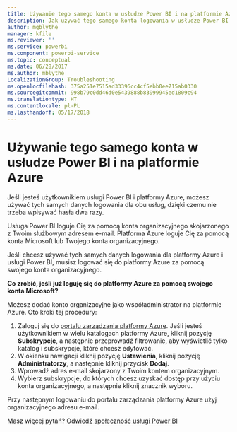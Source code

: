 ```yaml
---
title: Używanie tego samego konta w usłudze Power BI i na platformie Azure
description: Jak używać tego samego konta logowania w usłudze Power BI i na platformie Azure
author: mgblythe
manager: kfile
ms.reviewer: ''
ms.service: powerbi
ms.component: powerbi-service
ms.topic: conceptual
ms.date: 06/28/2017
ms.author: mblythe
LocalizationGroup: Troubleshooting
ms.openlocfilehash: 375a251e7515ad33396cc4cf5ebb0ee715ab0330
ms.sourcegitcommit: 998b79c0dd46d0e5439888b83999945ed1809c94
ms.translationtype: HT
ms.contentlocale: pl-PL
ms.lasthandoff: 05/17/2018
---
```

# <a name="using-the-same-account-for-power-bi-and-azure"></a>Używanie tego samego konta w usłudze Power BI i na platformie Azure
Jeśli jesteś użytkownikiem usługi Power BI i platformy Azure, możesz używać tych samych danych logowania dla obu usług, dzięki czemu nie trzeba wpisywać hasła dwa razy.

Usługa Power BI loguje Cię za pomocą konta organizacyjnego skojarzonego z Twoim służbowym adresem e-mail.  Platforma Azure loguje Cię za pomocą konta Microsoft lub Twojego konta organizacyjnego.

Jeśli chcesz używać tych samych danych logowania dla platformy Azure i usługi Power BI, musisz logować się do platformy Azure za pomocą swojego konta organizacyjnego.

**Co zrobić, jeśli już loguję się do platformy Azure za pomocą swojego konta Microsoft?**

Możesz dodać konto organizacyjne jako współadministrator na platformie Azure.  Oto kroki tej procedury:

1. Zaloguj się do [portalu zarządzania platformy Azure](http://manage.windowsazure.com/). Jeśli jesteś użytkownikiem w wielu katalogach platformy Azure, kliknij pozycję **Subskrypcje**, a następnie przeprowadź filtrowanie, aby wyświetlić tylko katalog i subskrypcje, które chcesz edytować.
2. W okienku nawigacji kliknij pozycję **Ustawienia**, kliknij pozycję **Administratorzy**, a następnie kliknij przycisk **Dodaj**.
3. Wprowadź adres e-mail skojarzony z Twoim kontem organizacyjnym.
4. Wybierz subskrypcje, do których chcesz uzyskać dostęp przy użyciu konta organizacyjnego, a następnie kliknij znacznik wyboru.

Przy następnym logowaniu do portalu zarządzania platformy Azure użyj organizacyjnego adresu e-mail.

Masz więcej pytań? [Odwiedź społeczność usługi Power BI](http://community.powerbi.com/)

